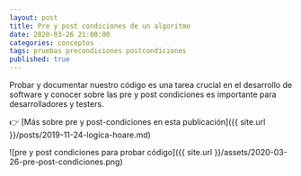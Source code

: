```yaml
---
layout: post
title: Pre y post condiciones de un algoritmo
date: 2020-03-26 21:00:00
categories: conceptos
tags: pruebas precondiciones postcondiciones
published: true
---
```



Probar y documentar nuestro código es una tarea crucial en el desarrollo de software y conocer sobre las pre y post condiciones es importante para desarrolladores y testers.

👉 [Más sobre pre y post-condiciones en esta publicación]({{ site.url }}/posts/2019-11-24-logica-hoare.md)

![pre y post condiciones para probar código]({{ site.url }}/assets/2020-03-26-pre-post-condiciones.png)
